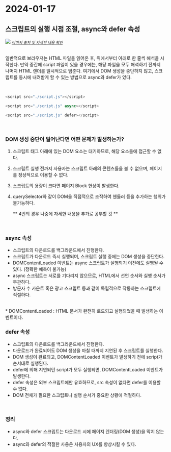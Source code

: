 # 2024-01-17

## 스크립트의 실행 시점 조절, async와 defer 속성

<img src="https://img1.daumcdn.net/thumb/R1280x0/?scode=mtistory2&fname=https%3A%2F%2Fblog.kakaocdn.net%2Fdn%2FQP5X6%2FbtrnDnS5vIv%2FG8okRNfciVSbojXBwD3gb1%2Fimg.png">
<a href="https://gobae.tistory.com/110" style="font-style: italic; font-size: 12px">이미지 출처 및 자세한 내용 확인</a>

<br>
<br>

일반적으로 브라우저는 HTML 파일을 읽어온 후, 위에서부터 아래로 한 줄씩 해석을 시작한다. 만약 중간에 script 파일이 있을 경우에는, 해당 파일을 모두 해석하기 전까지 나머지 HTML 렌더를 일시적으로 멈춘다. 여기에서 DOM 생성을 중단하지 않고, 스크립트를 동시에 내려받게 할 수 있는 방법으로 async와 defer가 있다.

<br>

```js
<script src="./script.js"></script>

<script src="./script.js" async></script>

<script src="./script.js" defer></script>
```

<br>

### DOM 생성 중단이 일어난다면 어떤 문제가 발생하는가?
1. 스크립트 태그 아래에 있는 DOM 요소는 대기하므로, 해당 요소들에 접근할 수 없다.
2. 스크립트 실행 전까지 사용자는 스크립트 아래의 콘텐츠들을 볼 수 없으며, 페이지를 정상적으로 이용할 수 없다.
3. 스크립트의 용량이 크다면 페이지 Block 현상이 발생한다.
4. querySelector와 같이 DOM을 직접적으로 조작하여 핸들러 등을 추가하는 행위가 불가능하다.

    ** 4번의 경우 나중에 자세한 내용을 추가로 공부할 것 **

<br>

### async 속성
- 스크립트의 다운로드를 백그라운드에서 진행한다.
- 스크립트가 다운로드 즉시 실행되며, 스크립트 실행 중에는 DOM 생성을 중단한다.
- DOMContentLoaded 이벤트는 async 스크립트가 실행되기 이전에도 실행될 수 있다. (정확한 예측이 불가능)
- async 스크립트는 서로를 기다리지 않으므로, HTML에서 선언 순서와 실행 순서가 무관하다.
- 방문자 수 카운트 혹은 광고 스크립트 등과 같이 독립적으로 작동하는 스크립트에 적절하다.

<br>
* DOMContentLoaded : HTML 문서가 완전히 로드되고 실행되었을 때 발생하는 이벤트이다.

<br>

### defer 속성
- 스크립트의 다운로드를 백그라운드에서 진행한다.
- 다운로드가 완료되어도 DOM 생성을 마칠 때까지 지연된 후 스크립트를 실행한다.
- DOM 생성이 완료되고, DOMContentLoaded 이벤트가 발생하기 전에 script가 순서대로 실행된다.
- defer에 의해 지연되던 script가 모두 실행되면, DOMContentLoaded 이벤트가 발생한다.
- defer 속성은 외부 스크립트에만 유효하므로, src 속성이 없다면 defer를 이용할 수 없다.
- DOM 전체가 필요한 스크립트나 실행 순서가 중요한 상황에 적절하다.

<br>

### 정리
- async와 defer 스크립트는 다운로드 시에 페이지 렌더링(DOM 생성)을 막지 않는다.
- async와 defer의 적절한 사용은 사용자의 UX를 향상시킬 수 있다.